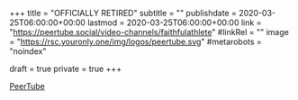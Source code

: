 +++
title = "OFFICIALLY RETIRED"
subtitle = ""
publishdate = 2020-03-25T06:00:00+00:00
lastmod = 2020-03-25T06:00:00+00:00
link = "https://peertube.social/video-channels/faithfulathlete"
#linkRel = ""
image = "https://rsc.youronly.one/img/logos/peertube.svg"
#metarobots = "noindex"

draft = true
private = true
+++

[PeerTube](https://peertube.social/video-channels/faithfulathlete "PeerTube")
